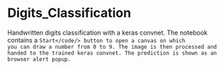 # Digits_Classification
Handwritten digits classification with a keras convnet. The notebook contains a <code>Start</code/> button to open a canvas on which you can draw a number from 0 to 9. The image is then processed and handed to the trained keras convnet. The prediction is shown as an browser alert popup.
